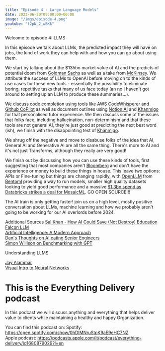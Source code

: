 ```yaml
---
title: "Episode 4 - Large Language Models"
date: 2023-06-30T09:00:00+00:00
image: "/imgs/episode-4.png"
youtube: "t2pN_2_wBKk"
---
```


Welcome to episode 4: LLMS

In this episode we talk about LLMs, the predicted impact they will have on jobs, the kind of work they can help with and how you can go about using them.

<!--more-->

We start by talking about the $135bn market value of AI and the predicts of potential doom from [Goldman Sachs](https://www.bbc.co.uk/news/technology-65102150) as well as a take from [McKinsey](https://www.mckinsey.com/capabilities/mckinsey-digital/our-insights/the-economic-potential-of-generative-ai-the-next-productivity-frontier). We attribute the success of LLMs to OpenAI before moving on to the kinds of use cases for these new tools - essentially the possibility to eliminate boring, repetitive tasks that many of us face today (an no I haven't got around to setting up an LLM to produce these summaries...).

We discuss code completion using tools like [AWS CodeWhisperer](https://aws.amazon.com/codewhisperer/) and [Github CoPilot](https://github.com/features/copilot) as well as document outlines using [Notion AI](https://www.notion.so/product/ai) and [Khanmigo](https://www.khanacademy.org/khan-labs) for that personalised tutor experience. We then discuss some of the issues that folks face, including hallucination, non-determinism and that these tools are not general AI, they're just good at predicting the next best word (ish), we finish with the disappointing test of [Khanmigo](https://www.nytimes.com/2023/06/26/technology/newark-schools-khan-tutoring-bot.html?unlocked_article_code=rMZEWVAet53kNXZ9pcw6GHOvik5Uz9jnjFtUriWKPKvGWN0AYwi6BJVNu6OXFZWQCGenaZoAinkB6K0NF8HLN1hMVeI22VlLPDKCuXLgBeExpngKc29M0fzwTuH6CI4Eoy8Yj-qsuhgqHoVUtaAexua03_xkfAPa4ie1336di1G_lqXL6zq8doHnff0E2Bvwh2uWdhdVeziL2T4_omAawBVxc7At35jdqGut0iEaTi5ihE1by58dQQ0T-3qghedSU-AqlTuQgW_JXbX50hfesKQw8EDv_LVtprIqBwZhqkIzkhxkVkEugCaHqssiAl4j4r0xrxK9ogKwnTdMKaNfb5Xln3IJHVyIlbG7JGfN&smid=url-share).

We shrug off the negative and move to disabuse folks of the idea that AI, General AI and Generative AI are all the same thing. There's more to AI and it's not just Transforms, although they really are very good!

We finish out by discussing how you can use these kinds of tools, first suggesting that most companies aren't [Bloomberg](https://www.bloomberg.com/company/press/bloomberggpt-50-billion-parameter-llm-tuned-finance/) and don't have the experience or money to build these things in house. This leave two options: APIs or Fine-tuning but things are changing rapidly, with [OpenLLM](https://github.com/bentoml/OpenLLM) from [Bentoml](https://bentoml.com/) providing a way to run models, smaller high quality datasets looking to yield good performance and a massive [$1.3bn spend as Databricks strikes a deal for MosaicML](https://www.wsj.com/articles/databricks-strikes-1-3-billion-deal-for-generative-ai-startup-mosaicml-fdcefc06). GO OPEN SOURCE!!!


The AI train is only getting faster! join us on a high level, mostly positive conversation about LLMs, machine learning and how we probably aren't going to be working for our AI overlords before 2024.

Additional Sources
[Sal Khan - How AI Could Save (Not Destroy) Education](https://www.youtube.com/watch?v=hJP5GqnTrNo)  
[Falcon LLM](https://falconllm.tii.ae/)  
[Artificial Intelligence: A Modern Approach](https://www.pearson.com/en-gb/subject-catalog/p/artificial-intelligence-a-modern-approach-global-edition/P200000005340/9781292409399)  
[Dan's Thoughts on AI eating Senior Engineers](https://www.nearform.com/blog/will-ai-eat-the-senior-engineer/)  
[Simon Willison on Benchmarking with GPT](https://simonwillison.net/2023/Apr/12/code-interpreter/)  

Understanding LLMS

[Jay Alammar](https://jalammar.github.io/illustrated-transformer/)  
[Visual Intro to Neural Networks](https://mlu-explain.github.io/neural-networks/)  

# This is the Everything Delivery podcast

In this podcast we will discuss anything and everything that helps deliver value to clients while maintaining a healthy and happy Organization.

You can find this podcast on:
Spotify: https://open.spotify.com/show/0hDIMNruStpK9aE9eHC7NZ  
Apple podcast: https://podcasts.apple.com/it/podcast/everything-delivery/id1680879029?l=en  
